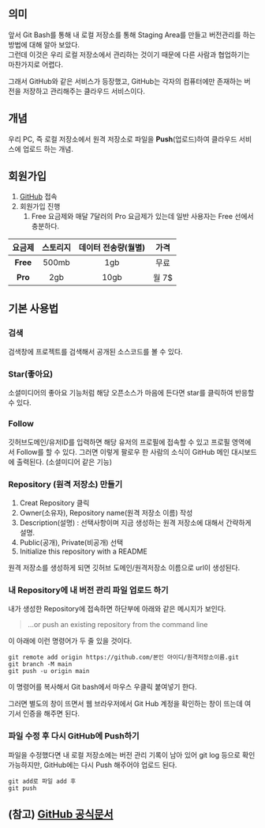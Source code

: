 ## 의미

앞서 Git Bash를 통해 내 로컬 저장소를 통해 Staging Area를 만들고 버전관리를 하는 방법에 대해 알아 보았다.  
그런데 이것은 우리 로컬 저장소에서 관리하는 것이기 때문에 다른 사람과 협업하기는 마찬가지로 어렵다.  

그래서 GitHub와 같은 서비스가 등장했고, GitHub는 각자의 컴퓨터에만 존재하는 버전을 저장하고 관리해주는 클라우드 서비스이다.

## 개념

우리 PC, 즉 로컬 저장소에서 원격 저장소로 파일을 **Push**(업로드)하여 클라우드 서비스에 업로드 하는 개념.

## 회원가입

1. [GitHub](https://github.com) 접속
2. 회원가입 진행
   1. Free 요금제와 매달 7달러의 Pro 요금제가 있는데 일반 사용자는 Free 선에서 충분하다.  

|요금제|스토리지|데이터 전송량(월별)|가격|
|:-:|:-:|:-:|:-:|
|**Free**|500mb|1gb|무료|
|**Pro**|2gb|10gb|월 7$|

## 기본 사용법

### 검색

검색창에 프로젝트를 검색해서 공개된 소스코드를 볼 수 있다.

### Star(좋아요)

소셜미디어의 좋아요 기능처럼 해당 오픈소스가 마음에 든다면 star를 클릭하여 반응할 수 있다.

### Follow

깃허브도메인/유저ID를 입력하면 해당 유저의 프로필에 접속할 수 있고 프로필 영역에서 Follow를 할 수 있다. 그러면 이렇게 팔로우 한 사람의 소식이 GitHub 메인 대시보드에 출력된다. (소셜미디어 같은 기능)

### Repository (원격 저장소) 만들기

1. Creat Repository 클릭
2. Owner(소유자), Repository name(원격 저장소 이름) 작성
3. Description(설명) : 선택사항이며 지금 생성하는 원격 저장소에 대해서 간략하게 설명.
4. Public(공개), Private(비공개) 선택
5. Initialize this repository with a README

원격 저장소를 생성하게 되면 깃허브 도메인/원격저장소 이름으로 url이 생성된다.

### 내 Repository에 내 버전 관리 파일 업로드 하기

내가 생성한 Repository에 접속하면 하단부에 아래와 같은 메시지가 보인다.  
> …or push an existing repository from the command line  

이 아래에 이런 명령어가 두 줄 있을 것이다.
```
git remote add origin https://github.com/본인 아이디/원격저장소이름.git
git branch -M main
git push -u origin main
```

이 명령어를 복사해서 Git bash에서 마우스 우클릭 붙여넣기 한다.

그러면 별도의 창이 뜨면서 웹 브라우저에서 Git Hub 계정을 확인하는 창이 뜨는데 여기서 인증을 해주면 된다.

### 파일 수정 후 다시 GitHub에 Push하기

파일을 수정했다면 내 로컬 저장소에는 버전 관리 기록이 남아 있어 git log 등으로 확인 가능하지만, GitHub에는 다시 Push 해주어야 업로드 된다.
```
git add로 파일 add 후
git push
```

## (참고) [GitHub 공식문서](https://docs.github.com/ko)